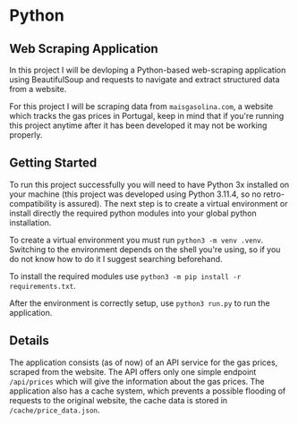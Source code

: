 # Python

## Web Scraping Application

In this project I will be devloping a Python-based web-scraping application using BeautifulSoup and requests to navigate and extract structured data from a website.

For this project I will be scraping data from `maisgasolina.com`, a website which tracks the gas prices in Portugal, keep in mind that if you're running this project anytime after it has been developed it may not be working properly.

## Getting Started

To run this project successfully you will need to have Python 3x installed on your machine (this project was developed using Python 3.11.4, so no retro-compatibility is assured).
The next step is to create a virtual environment or install directly the required python modules into your global python installation.

To create a virtual environment you must run `python3 -m venv .venv`. Switching to the environment depends on the shell you're using, so if you do not know how to do it I suggest searching beforehand.

To install the required modules use `python3 -m pip install -r requirements.txt`.

After the environment is correctly setup, use `python3 run.py` to run the application.

## Details

The application consists (as of now) of an API service for the gas prices, scraped from the website. The API offers only one simple endpoint `/api/prices` which will give the information about the gas prices. The application also has a cache system, which prevents a possible flooding of requests to the original website, the cache data is stored in `/cache/price_data.json`.
